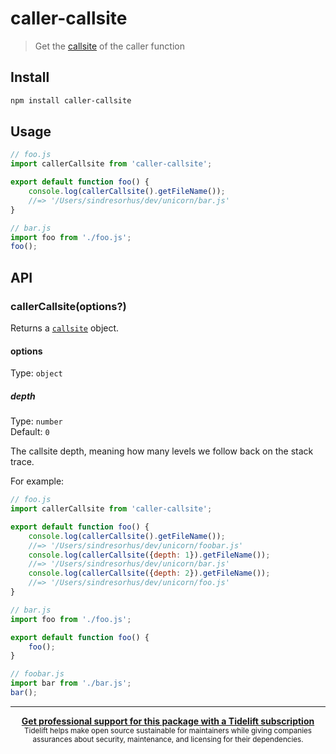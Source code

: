 # caller-callsite

> Get the [callsite](https://github.com/sindresorhus/callsites#api) of the caller function

## Install

```sh
npm install caller-callsite
```

## Usage

```js
// foo.js
import callerCallsite from 'caller-callsite';

export default function foo() {
	console.log(callerCallsite().getFileName());
	//=> '/Users/sindresorhus/dev/unicorn/bar.js'
}
```

```js
// bar.js
import foo from './foo.js';
foo();
```

## API

### callerCallsite(options?)

Returns a [`callsite`](https://github.com/sindresorhus/callsites#api) object.

#### options

Type: `object`

##### depth

Type: `number`\
Default: `0`

The callsite depth, meaning how many levels we follow back on the stack trace.

For example:

```js
// foo.js
import callerCallsite from 'caller-callsite';

export default function foo() {
	console.log(callerCallsite().getFileName());
	//=> '/Users/sindresorhus/dev/unicorn/foobar.js'
	console.log(callerCallsite({depth: 1}).getFileName());
	//=> '/Users/sindresorhus/dev/unicorn/bar.js'
	console.log(callerCallsite({depth: 2}).getFileName());
	//=> '/Users/sindresorhus/dev/unicorn/foo.js'
}
```

```js
// bar.js
import foo from './foo.js';

export default function foo() {
	foo();
}
```

```js
// foobar.js
import bar from './bar.js';
bar();
```

---

<div align="center">
	<b>
		<a href="https://tidelift.com/subscription/pkg/npm-caller-callsite?utm_source=npm-caller-callsite&utm_medium=referral&utm_campaign=readme">Get professional support for this package with a Tidelift subscription</a>
	</b>
	<br>
	<sub>
		Tidelift helps make open source sustainable for maintainers while giving companies<br>assurances about security, maintenance, and licensing for their dependencies.
	</sub>
</div>
